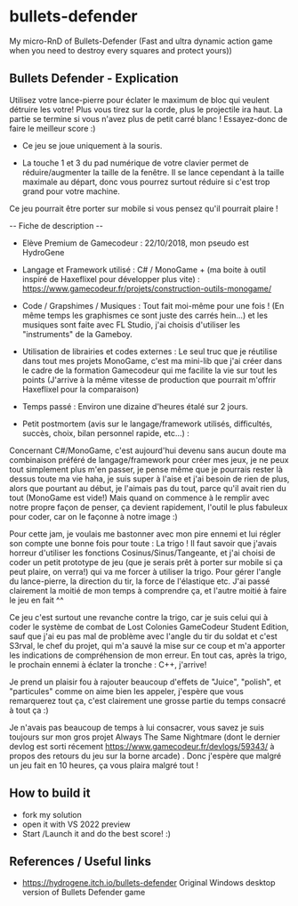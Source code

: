 # bullets-defender
My micro-RnD of Bullets-Defender (Fast and ultra dynamic action game when you need to destroy every squares and protect yours))

## Bullets Defender - Explication
Utilisez votre lance-pierre pour éclater le maximum de bloc qui veulent détruire les votre! Plus vous tirez sur la corde, plus le projectile ira haut. La partie se termine si vous n'avez plus de petit carré blanc ! Essayez-donc de faire le meilleur score :) 

- Ce jeu se joue uniquement à la souris.

- La touche 1 et 3 du pad numérique de votre clavier permet de réduire/augmenter la taille de la fenêtre. Il se lance cependant à la taille maximale au départ, donc vous pourrez surtout réduire si c'est trop grand pour votre machine.

Ce jeu pourrait être porter sur mobile si vous pensez qu'il pourrait plaire !

-- Fiche de description --
- Elève Premium de Gamecodeur  : 22/10/2018, mon pseudo est HydroGene

- Langage et Framework utilisé : C# / MonoGame + (ma boite à outil inspiré de Haxeflixel pour développer plus vite) :  https://www.gamecodeur.fr/projets/construction-outils-monogame/

- Code / Grapshimes / Musiques : Tout fait moi-même pour une fois ! (En même temps les graphismes ce sont juste des carrés hein...) et les musiques sont faite avec FL Studio, j'ai choisis d'utiliser les "instruments" de la Gameboy.

- Utilisation de librairies et codes externes : Le seul truc que je réutilise dans tout mes projets MonoGame, c'est ma mini-lib que j'ai créer dans le cadre de la formation Gamecodeur qui me facilite la vie sur tout les points (J'arrive à la même vitesse de production que pourrait m'offrir Haxeflixel pour la comparaison)

- Temps passé : Environ une dizaine d'heures étalé sur 2 jours.

- Petit postmortem (avis sur le langage/framework utilisés, difficultés, succès, choix, bilan personnel rapide, etc...) : 

Concernant C#/MonoGame, c'est aujourd'hui devenu sans aucun doute ma combinaison préféré de langage/framework pour créer mes jeux, je ne peux tout simplement plus m'en passer, je pense même que je pourrais rester là dessus toute ma vie haha, je suis super à l'aise et j'ai besoin de rien de plus, alors que pourtant au début, je l'aimais pas du tout, parce qu'il avait rien du tout (MonoGame est vide!) Mais quand on commence à le remplir avec notre propre façon de penser, ça devient rapidement, l'outil le plus fabuleux pour coder, car on le façonne à notre image :)

Pour cette jam, je voulais me bastonner avec mon pire ennemi et lui régler son compte une bonne fois pour toute : La trigo ! Il faut savoir que j'avais horreur d'utiliser les fonctions Cosinus/Sinus/Tangeante,  et j'ai choisi de coder un petit prototype de jeu (que je serais prêt à porter sur mobile si ça peut plaire, on verra!) qui va me forcer à utiliser la trigo. Pour gérer l'angle du lance-pierre, la direction du tir, la force de l'élastique etc. J'ai passé clairement la moitié de mon temps à comprendre ça, et l'autre moitié à faire le jeu en fait ^^ 

Ce jeu c'est surtout une revanche contre la trigo, car je suis celui qui à coder le système de combat de Lost Colonies GameCodeur Student Edition, sauf que j'ai eu pas mal de problème avec l'angle du tir du soldat et c'est S3rval, le chef du projet, qui m'a sauvé la mise sur ce coup et m'a apporter les indications de compréhension de mon erreur. En tout cas, après la trigo, le prochain ennemi à éclater la tronche : C++, j'arrive!

Je prend un plaisir fou à rajouter beaucoup d'effets de "Juice", "polish", et "particules" comme on aime bien les appeler, j'espère que vous remarquerez tout ça, c'est clairement une grosse partie du temps consacré à tout ça :) 

Je n'avais pas beaucoup de temps à lui consacrer, vous savez je suis toujours sur mon gros projet Always The Same Nightmare (dont le dernier devlog est sorti récement https://www.gamecodeur.fr/devlogs/59343/ à propos des retours du jeu sur la borne arcade) . Donc j'espère que malgré un jeu fait en 10 heures, ça vous plaira malgré tout !

## How to build it
- fork my solution
- open it with VS 2022 preview
- Start /Launch it and do the best score! :)

## References / Useful links
- https://hydrogene.itch.io/bullets-defender Original Windows desktop version of Bullets Defender game
